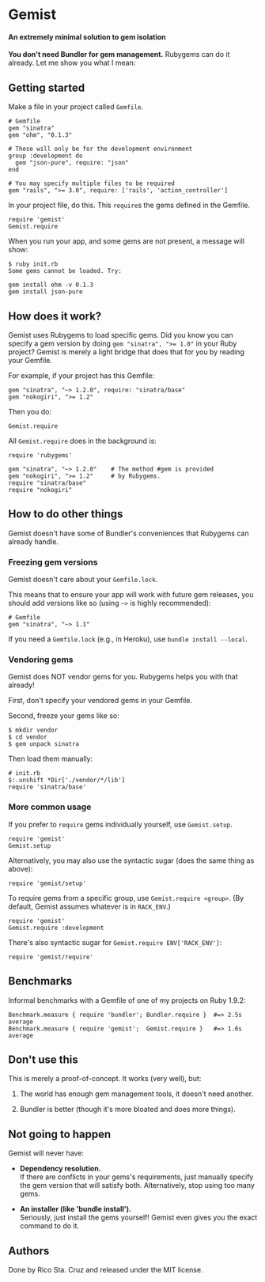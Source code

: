 # Gemist
#### An extremely minimal solution to gem isolation

**You don't need Bundler for gem management.** Rubygems can do it already. Let me show you 
what I mean:

## Getting started

Make a file in your project called `Gemfile`.

    # Gemfile
    gem "sinatra"
    gem "ohm", "0.1.3"

    # These will only be for the development environment
    group :development do
      gem "json-pure", require: "json"
    end

    # You may specify multiple files to be required
    gem "rails", ">= 3.0", require: ['rails', 'action_controller']

In your project file, do this.
This `require`s the gems defined in the Gemfile.

    require 'gemist'
    Gemist.require

When you run your app, and some gems are not present, a message will show:

    $ ruby init.rb
    Some gems cannot be loaded. Try:

    gem install ohm -v 0.1.3
    gem install json-pure

## How does it work?

Gemist uses Rubygems to load specific gems. Did you know you can specify a 
gem version by doing `gem "sinatra", ">= 1.0"` in your Ruby project? Gemist 
is merely a light bridge that does that for you by reading your Gemfile.

For example, if your project has this Gemfile:

    gem "sinatra", "~> 1.2.0", require: "sinatra/base"
    gem "nokogiri", ">= 1.2"

Then you do:

    Gemist.require

All `Gemist.require` does in the background is:

    require 'rubygems'

    gem "sinatra", "~> 1.2.0"    # The method #gem is provided
    gem "nokogiri", ">= 1.2"     # by Rubygems.
    require "sinatra/base"
    require "nokogiri"

## How to do other things

Gemist doesn't have some of Bundler's conveniences that Rubygems can already 
handle.

### Freezing gem versions

Gemist doesn't care about your `Gemfile.lock`.

This means that to ensure your app will work with future gem releases, you
should add versions like so (using `~>` is highly recommended):

    # Gemfile
    gem "sinatra", "~> 1.1"

If you need a `Gemfile.lock` (e.g., in Heroku), use `bundle install --local`.

### Vendoring gems

Gemist does NOT vendor gems for you. Rubygems helps you with that already!

First, don't specify your vendored gems in your Gemfile.

Second, freeze your gems like so:

    $ mkdir vendor
    $ cd vendor
    $ gem unpack sinatra

Then load them manually:

    # init.rb
    $:.unshift *Dir['./vendor/*/lib']
    require 'sinatra/base'

### More common usage

If you prefer to `require` gems individually yourself, use `Gemist.setup`.

    require 'gemist'
    Gemist.setup

Alternatively, you may also use the syntactic sugar (does the same thing as 
above):

    require 'gemist/setup'

To require gems from a specific group, use `Gemist.require <group>`.
(By default, Gemist assumes whatever is in `RACK_ENV`.)

    require 'gemist'
    Gemist.require :development

There's also syntactic sugar for `Gemist.require ENV['RACK_ENV']`:

    require 'gemist/require'

## Benchmarks

Informal benchmarks with a Gemfile of one of my projects on Ruby 1.9.2:

    Benchmark.measure { require 'bundler'; Bundler.require }  #=> 2.5s average
    Benchmark.measure { require 'gemist';  Gemist.require }   #=> 1.6s average

## Don't use this

This is merely a proof-of-concept. It works (very well), but:

1. The world has enough gem management tools, it doesn't need another.

2. Bundler is better (though it's more bloated and does more things).

## Not going to happen

Gemist will never have:

- **Dependency resolution.**  
If there are conflicts in your gems's requirements, just manually specify the 
gem version that will satisfy both.  Alternatively, stop using too many gems.

- **An installer (like 'bundle install').**  
Seriously, just install the gems yourself! Gemist even gives you the exact 
command to do it.

## Authors

Done by Rico Sta. Cruz and released under the MIT license.
